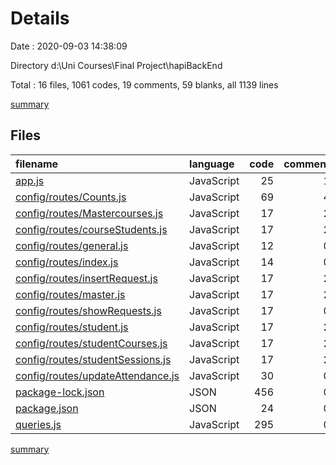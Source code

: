 # Details

Date : 2020-09-03 14:38:09

Directory d:\Uni Courses\Final Project\hapiBackEnd

Total : 16 files,  1061 codes, 19 comments, 59 blanks, all 1139 lines

[summary](results.md)

## Files
| filename | language | code | comment | blank | total |
| :--- | :--- | ---: | ---: | ---: | ---: |
| [app.js](/app.js) | JavaScript | 25 | 1 | 7 | 33 |
| [config/routes/Counts.js](/config/routes/Counts.js) | JavaScript | 69 | 4 | 3 | 76 |
| [config/routes/Mastercourses.js](/config/routes/Mastercourses.js) | JavaScript | 17 | 2 | 2 | 21 |
| [config/routes/courseStudents.js](/config/routes/courseStudents.js) | JavaScript | 17 | 2 | 2 | 21 |
| [config/routes/general.js](/config/routes/general.js) | JavaScript | 12 | 0 | 1 | 13 |
| [config/routes/index.js](/config/routes/index.js) | JavaScript | 14 | 0 | 1 | 15 |
| [config/routes/insertRequest.js](/config/routes/insertRequest.js) | JavaScript | 17 | 2 | 3 | 22 |
| [config/routes/master.js](/config/routes/master.js) | JavaScript | 17 | 2 | 2 | 21 |
| [config/routes/showRequests.js](/config/routes/showRequests.js) | JavaScript | 17 | 0 | 3 | 20 |
| [config/routes/student.js](/config/routes/student.js) | JavaScript | 17 | 2 | 3 | 22 |
| [config/routes/studentCourses.js](/config/routes/studentCourses.js) | JavaScript | 17 | 2 | 2 | 21 |
| [config/routes/studentSessions.js](/config/routes/studentSessions.js) | JavaScript | 17 | 2 | 2 | 21 |
| [config/routes/updateAttendance.js](/config/routes/updateAttendance.js) | JavaScript | 30 | 0 | 3 | 33 |
| [package-lock.json](/package-lock.json) | JSON | 456 | 0 | 1 | 457 |
| [package.json](/package.json) | JSON | 24 | 0 | 1 | 25 |
| [queries.js](/queries.js) | JavaScript | 295 | 0 | 23 | 318 |

[summary](results.md)